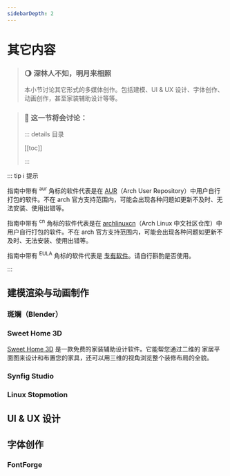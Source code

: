 ```yaml
---
sidebarDepth: 2
---
```


# 其它内容

> ### 🌖 深林人不知，明月来相照
>
> 本小节讨论其它形式的多媒体创作。包括建模、UI & UX 设计、字体创作、动画创作，甚至家装辅助设计等等。

> ### 🔖 这一节将会讨论：
>
> ::: details 目录
>
> [[toc]]
>
> :::

::: tip ℹ️ 提示

指南中带有 <sup>aur</sup> 角标的软件代表是在 [AUR](https://aur.archlinux.org/)（Arch User Repository）中用户自行打包的软件。不在 arch 官方支持范围内，可能会出现各种问题如更新不及时、无法安装、使用出错等。

指南中带有 <sup>cn</sup> 角标的软件代表是在 [archlinuxcn](https://www.archlinuxcn.org/archlinux-cn-repo-and-mirror/)（Arch Linux 中文社区仓库）中用户自行打包的软件。不在 arch 官方支持范围内，可能会出现各种问题如更新不及时、无法安装、使用出错等。

指南中带有 <sup>EULA</sup> 角标的软件代表是 [专有软件](https://www.gnu.org/proprietary/proprietary.html)。请自行斟酌是否使用。

:::

## 建模渲染与动画制作

### 斑斓（Blender）

### Sweet Home 3D

[Sweet Home 3D](http://www.sweethome3d.com/zh-cn/) 是一款免费的家装辅助设计软件。它能帮您通过二维的
家居平面图来设计和布置您的家具，还可以用三维的视角浏览整个装修布局的全貌。

### Synfig Studio

### Linux Stopmotion

## UI & UX 设计

## 字体创作

### FontForge
